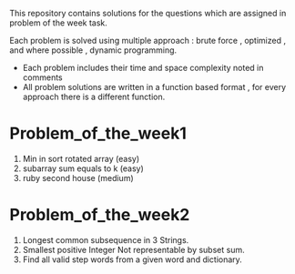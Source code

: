 This repository contains solutions for the questions which are assigned in problem of the week task.



Each problem is solved using multiple approach : brute force , optimized , and where possible , dynamic programming.
- Each problem includes their time and space complexity noted in comments
- All problem solutions are written in a function based format , for every approach there is a different function.

# Problem_of_the_week1 
1. Min in sort rotated array (easy)
2. subarray sum equals to k (easy)
3. ruby second house (medium)

# Problem_of_the_week2
1. Longest common subsequence in 3 Strings.
2. Smallest positive Integer Not representable by subset sum.
3. Find all valid step words from a given word and dictionary.


  
